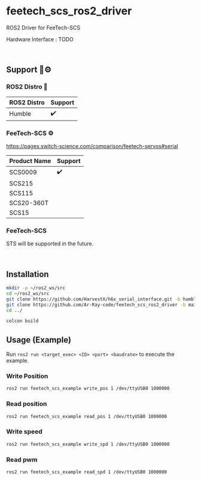 # feetech_scs_ros2_driver

ROS2 Driver for FeeTech-SCS

Hardware Interface : TODO

<br>

## Support 📜⚙️

### ROS2 Distro 🐢

| ROS2 Distro | Support |
| --- | --- |
| Humble        | ✔️      |

### FeeTech-SCS ⚙️

https://pages.switch-science.com/comparison/feetech-servos#serial

| Product Name | Support |
| --- | --- |
| SCS0009 | ✔️ |
| SCS215 | |
| SCS115 | |
| SCS20-360T | |
| SCS15 | |

### FeeTech-SCS

STS will be supported in the future.

<br>

## Installation

```bash
mkdir -p ~/ros2_ws/src
cd ~/ros2_ws/src
git clone https://github.com/HarvestX/h6x_serial_interface.git -b humble
git clone https://github.com/Ar-Ray-code/feetech_scs_ros2_driver -b main
cd ../

colcon build
```

## Usage (Example)

Run `ros2 run <target_exec> <ID> <port> <baudrate>` to execute the example.

### Write Position

```bash
ros2 run feetech_scs_example write_pos 1 /dev/ttyUSB0 1000000
```

### Read position

```bash
ros2 run feetech_scs_example read_pos 1 /dev/ttyUSB0 1000000
```

### Write speed

```bash
ros2 run feetech_scs_example write_spd 1 /dev/ttyUSB0 1000000
```

### Read pwm

```bash
ros2 run feetech_scs_example read_spd 1 /dev/ttyUSB0 1000000
```


